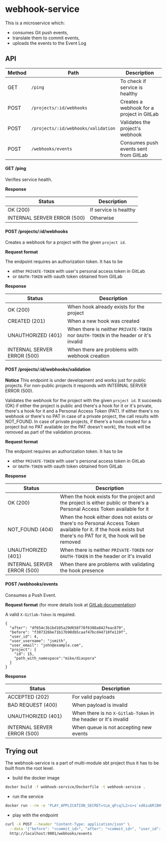 # webhook-service

This is a microservice which:
- consumes Git push events,
- translate them to commit events,
- uploads the events to the Event Log

## API

| Method | Path                                      | Description                                    |
|--------|-------------------------------------------|------------------------------------------------|
|  GET   | ```/ping```                               | To check if service is healthy                 |
|  POST  | ```/projects/:id/webhooks```              | Creates a webhook for a project in GitLab      |
|  POST  | ```/projects/:id/webhooks/validation```   | Validates the project's webhook                |
|  POST  | ```/webhooks/events```                    | Consumes push events sent from GitLab          |
     
#### GET /ping

Verifies service health.

**Response**

| Status                     | Description             |
|----------------------------|-------------------------|
| OK (200)                   | If service is healthy   |
| INTERNAL SERVER ERROR (500)| Otherwise               |

#### POST /projects/:id/webhooks

Creates a webhook for a project with the given `project id`.

**Request format**

The endpoint requires an authorization token. It has to be
- either `PRIVATE-TOKEN` with user's personal access token in GitLab
- or `OAUTH-TOKEN` with oauth token obtained from GitLab

**Response**

| Status                     | Description                                                                           |
|----------------------------|---------------------------------------------------------------------------------------|
| OK (200)                   | When hook already exists for the project                                              |
| CREATED (201)              | When a new hook was created                                                           |
| UNAUTHORIZED (401)         | When there is neither `PRIVATE-TOKEN` nor `OAUTH-TOKEN` in the header or it's invalid |
| INTERNAL SERVER ERROR (500)| When there are problems with webhook creation                                         |

#### POST /projects/:id/webhooks/validation

**Notice**
This endpoint is under development and works just for public projects. For non-public projects it responds with INTERNAL SERVER ERROR (500).

Validates the webhook for the project with the given `project id`. It succeeds (OK) if either the project is public and there's a hook for it or it's private, there's a hook for it and a Personal Access Token (PAT). If either there's no webhook or there's no PAT in case of a private project, the call results with NOT_FOUND. In case of private projects, if there's a hook created for a project but no PAT available (or the PAT doesn't work), the hook will be removed as part of the validation process.

**Request format**

The endpoint requires an authorization token. It has to be
- either `PRIVATE-TOKEN` with user's personal access token in GitLab
- or `OAUTH-TOKEN` with oauth token obtained from GitLab

**Response**

| Status                     | Description                                                                                                                                                       |
|----------------------------|-------------------------------------------------------------------------------------------------------------------------------------------------------------------|
| OK (200)                   | When the hook exists for the project and the project is either public or there's a Personal Access Token available for it                                         |
| NOT_FOUND (404)            | When the hook either does not exists or there's no Personal Access Token available for it. If the hook exists but there's no PAT for it, the hook will be removed |
| UNAUTHORIZED (401)         | When there is neither `PRIVATE-TOKEN` nor `OAUTH-TOKEN` in the header or it's invalid                                                                             |
| INTERNAL SERVER ERROR (500)| When there are problems with validating the hook presence                                                                                                         |

#### POST /webhooks/events

Consumes a Push Event.

**Request format** (for more details look at [GitLab documentation](https://docs.gitlab.com/ee/user/project/integrations/webhooks.html#push-events))

A valid `X-Gitlab-Token` is required.

```
{
  "after": "df654c3b1bd105a29d658f78f6380a842feac879",
  "before": "f307326be71b17b90db5caaf47bcd44710fe119f",
  "user_id": 4,
  "user_username": "jsmith",
  "user_email": "john@example.com",
  "project": {
    "id": 15,
    "path_with_namespace":"mike/diaspora"
  }
}
```

**Response**

| Status                     | Description                                                     |
|----------------------------|-----------------------------------------------------------------|
| ACCEPTED (202)             | For valid payloads                                              |
| BAD REQUEST (400)          | When payload is invalid                                         |
| UNAUTHORIZED (401)         | When there is no `X-Gitlab-Token` in the header or it's invalid |
| INTERNAL SERVER ERROR (500)| When queue is not accepting new events                          |

## Trying out

The webhook-service is a part of multi-module sbt project thus it has to be built from the root level.

- build the docker image

```bash
docker build -f webhook-service/Dockerfile -t webhook-service .
```

- run the service

```bash
docker run --rm -e 'PLAY_APPLICATION_SECRET=tLm_qFcq]L2>s>s`xd6iu6R[BHfK]>hgd/=HOx][][Yldf@kQIvrh:;C6P08?Fmh' -e 'GITLAB_BASE_URL=<gitlab-url>' -p 9001:9000 webhook-service
```

- play with the endpoint

```bash
curl -X POST --header "Content-Type: application/json" \
  --data '{"before": "<commit_id>", "after": "<commit_id>", "user_id": <user-id>, "user_username": "<user-name>", "user_email": "<user-email>", "project": {"id": <project-id>, "path_with_namespace": "<org-name>/<project-name>"}}' \
  http://localhost:9001/webhooks/events
```